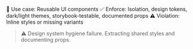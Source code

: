 <!-- OVERRIDE: Design System or Component Library -->
📌 Use case: Reusable UI components
✅ Enforce: Isolation, design tokens, dark/light themes, storybook-testable, documented props
⚠️ Violation: Inline styles or missing variants
> ⚠️ Design system hygiene failure. Extracting shared styles and documenting props.
